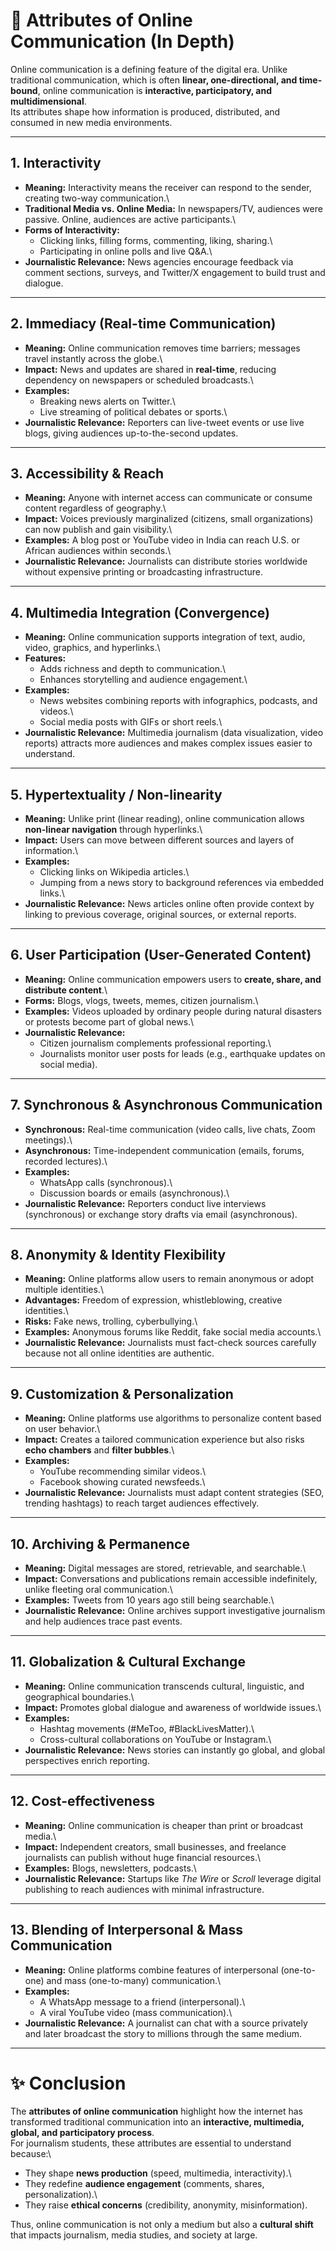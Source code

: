 # 📖 Attributes of Online Communication (In Depth)

Online communication is a defining feature of the digital era. Unlike
traditional communication, which is often **linear, one-directional, and
time-bound**, online communication is **interactive, participatory, and
multidimensional**.\
Its attributes shape how information is produced, distributed, and
consumed in new media environments.

------------------------------------------------------------------------

## 1. Interactivity

-   **Meaning:** Interactivity means the receiver can respond to the
    sender, creating two-way communication.\
-   **Traditional Media vs. Online Media:** In newspapers/TV, audiences
    were passive. Online, audiences are active participants.\
-   **Forms of Interactivity:**
    -   Clicking links, filling forms, commenting, liking, sharing.\
    -   Participating in online polls and live Q&A.\
-   **Journalistic Relevance:** News agencies encourage feedback via
    comment sections, surveys, and Twitter/X engagement to build trust
    and dialogue.

------------------------------------------------------------------------

## 2. Immediacy (Real-time Communication)

-   **Meaning:** Online communication removes time barriers; messages
    travel instantly across the globe.\
-   **Impact:** News and updates are shared in **real-time**, reducing
    dependency on newspapers or scheduled broadcasts.\
-   **Examples:**
    -   Breaking news alerts on Twitter.\
    -   Live streaming of political debates or sports.\
-   **Journalistic Relevance:** Reporters can live-tweet events or use
    live blogs, giving audiences up-to-the-second updates.

------------------------------------------------------------------------

## 3. Accessibility & Reach

-   **Meaning:** Anyone with internet access can communicate or consume
    content regardless of geography.\
-   **Impact:** Voices previously marginalized (citizens, small
    organizations) can now publish and gain visibility.\
-   **Examples:** A blog post or YouTube video in India can reach U.S.
    or African audiences within seconds.\
-   **Journalistic Relevance:** Journalists can distribute stories
    worldwide without expensive printing or broadcasting infrastructure.

------------------------------------------------------------------------

## 4. Multimedia Integration (Convergence)

-   **Meaning:** Online communication supports integration of text,
    audio, video, graphics, and hyperlinks.\
-   **Features:**
    -   Adds richness and depth to communication.\
    -   Enhances storytelling and audience engagement.\
-   **Examples:**
    -   News websites combining reports with infographics, podcasts, and
        videos.\
    -   Social media posts with GIFs or short reels.\
-   **Journalistic Relevance:** Multimedia journalism (data
    visualization, video reports) attracts more audiences and makes
    complex issues easier to understand.

------------------------------------------------------------------------

## 5. Hypertextuality / Non-linearity

-   **Meaning:** Unlike print (linear reading), online communication
    allows **non-linear navigation** through hyperlinks.\
-   **Impact:** Users can move between different sources and layers of
    information.\
-   **Examples:**
    -   Clicking links on Wikipedia articles.\
    -   Jumping from a news story to background references via embedded
        links.\
-   **Journalistic Relevance:** News articles online often provide
    context by linking to previous coverage, original sources, or
    external reports.

------------------------------------------------------------------------

## 6. User Participation (User-Generated Content)

-   **Meaning:** Online communication empowers users to **create, share,
    and distribute content**.\
-   **Forms:** Blogs, vlogs, tweets, memes, citizen journalism.\
-   **Examples:** Videos uploaded by ordinary people during natural
    disasters or protests become part of global news.\
-   **Journalistic Relevance:**
    -   Citizen journalism complements professional reporting.\
    -   Journalists monitor user posts for leads (e.g., earthquake
        updates on social media).

------------------------------------------------------------------------

## 7. Synchronous & Asynchronous Communication

-   **Synchronous:** Real-time communication (video calls, live chats,
    Zoom meetings).\
-   **Asynchronous:** Time-independent communication (emails, forums,
    recorded lectures).\
-   **Examples:**
    -   WhatsApp calls (synchronous).\
    -   Discussion boards or emails (asynchronous).\
-   **Journalistic Relevance:** Reporters conduct live interviews
    (synchronous) or exchange story drafts via email (asynchronous).

------------------------------------------------------------------------

## 8. Anonymity & Identity Flexibility

-   **Meaning:** Online platforms allow users to remain anonymous or
    adopt multiple identities.\
-   **Advantages:** Freedom of expression, whistleblowing, creative
    identities.\
-   **Risks:** Fake news, trolling, cyberbullying.\
-   **Examples:** Anonymous forums like Reddit, fake social media
    accounts.\
-   **Journalistic Relevance:** Journalists must fact-check sources
    carefully because not all online identities are authentic.

------------------------------------------------------------------------

## 9. Customization & Personalization

-   **Meaning:** Online platforms use algorithms to personalize content
    based on user behavior.\
-   **Impact:** Creates a tailored communication experience but also
    risks **echo chambers** and **filter bubbles**.\
-   **Examples:**
    -   YouTube recommending similar videos.\
    -   Facebook showing curated newsfeeds.\
-   **Journalistic Relevance:** Journalists must adapt content
    strategies (SEO, trending hashtags) to reach target audiences
    effectively.

------------------------------------------------------------------------

## 10. Archiving & Permanence

-   **Meaning:** Digital messages are stored, retrievable, and
    searchable.\
-   **Impact:** Conversations and publications remain accessible
    indefinitely, unlike fleeting oral communication.\
-   **Examples:** Tweets from 10 years ago still being searchable.\
-   **Journalistic Relevance:** Online archives support investigative
    journalism and help audiences trace past events.

------------------------------------------------------------------------

## 11. Globalization & Cultural Exchange

-   **Meaning:** Online communication transcends cultural, linguistic,
    and geographical boundaries.\
-   **Impact:** Promotes global dialogue and awareness of worldwide
    issues.\
-   **Examples:**
    -   Hashtag movements (#MeToo, #BlackLivesMatter).\
    -   Cross-cultural collaborations on YouTube or Instagram.\
-   **Journalistic Relevance:** News stories can instantly go global,
    and global perspectives enrich reporting.

------------------------------------------------------------------------

## 12. Cost-effectiveness

-   **Meaning:** Online communication is cheaper than print or broadcast
    media.\
-   **Impact:** Independent creators, small businesses, and freelance
    journalists can publish without huge financial resources.\
-   **Examples:** Blogs, newsletters, podcasts.\
-   **Journalistic Relevance:** Startups like *The Wire* or *Scroll*
    leverage digital publishing to reach audiences with minimal
    infrastructure.

------------------------------------------------------------------------

## 13. Blending of Interpersonal & Mass Communication

-   **Meaning:** Online platforms combine features of interpersonal
    (one-to-one) and mass (one-to-many) communication.\
-   **Examples:**
    -   A WhatsApp message to a friend (interpersonal).\
    -   A viral YouTube video (mass communication).\
-   **Journalistic Relevance:** A journalist can chat with a source
    privately and later broadcast the story to millions through the same
    medium.

------------------------------------------------------------------------

# ✨ Conclusion

The **attributes of online communication** highlight how the internet
has transformed traditional communication into an **interactive,
multimedia, global, and participatory process**.\
For journalism students, these attributes are essential to understand
because:\
- They shape **news production** (speed, multimedia, interactivity).\
- They redefine **audience engagement** (comments, shares,
personalization).\
- They raise **ethical concerns** (credibility, anonymity,
misinformation).

Thus, online communication is not only a medium but also a **cultural
shift** that impacts journalism, media studies, and society at large.
